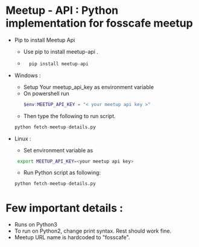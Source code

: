 # Meetup - API : Python implementation for fosscafe meetup 

* Pip to install Meetup Api
    + Use pip to install meetup-api .
    + ```Python
        pip install meetup-api
        ```

* Windows :
    +   Setup Your meetup_api_key as environment variable
    + On powershell run 
        ```Powershell
        $env:MEETUP_API_KEY = "< your meetup api key >"
        ```
    + Then type the following to run script.
    ```Python
    python fetch-meetup-details.py 
    ```
* Linux :
    + Set environment variable as 
    ```Bash
     export MEETUP_API_KEY=<your meetup api key>
     ```
    + Run Python script as following:
    ```Python
    python fetch-meetup-details.py
    ```

# Few important details :
* Runs on Python3
* To run on Python2, change print syntax. Rest should work fine.
* Meetup URL name is hardcoded to "fosscafe".

